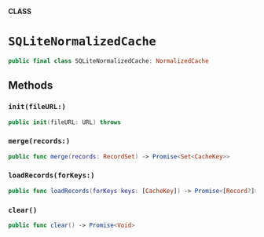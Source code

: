 **CLASS**

# `SQLiteNormalizedCache`

```swift
public final class SQLiteNormalizedCache: NormalizedCache
```

## Methods
### `init(fileURL:)`

```swift
public init(fileURL: URL) throws
```

### `merge(records:)`

```swift
public func merge(records: RecordSet) -> Promise<Set<CacheKey>>
```

### `loadRecords(forKeys:)`

```swift
public func loadRecords(forKeys keys: [CacheKey]) -> Promise<[Record?]>
```

### `clear()`

```swift
public func clear() -> Promise<Void>
```

